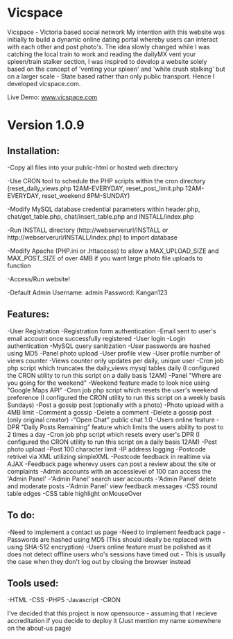 Vicspace
========

Vicspace - Victoria based social network
My intention with this website was initially to build a dynamic online dating portal whereby users can interact with each other and post photo's.
The idea slowly changed while I was catching the local train to work and reading the dailyMX vent your spleen/train stalker section, I was inspired
to develop a website solely based on the concept of 'venting your spleen' and 'white crush stalking' but on a larger scale - State based rather
than only public transport. Hence I developed vicspace.com.

Live Demo: www.vicspace.com

Version 1.0.9
==============
Installation:
----------------
-Copy all files into your public-html or hosted web directory

-Use CRON tool to schedule the PHP scripts within the cron directory (reset_daily_views.php 12AM-EVERYDAY, reset_post_limit.php 12AM-EVERYDAY, reset_weekend 8PM-SUNDAY)

-Modify MySQL database credential parameters within header.php, chat/get_table.php, chat/insert_table.php and INSTALL/index.php

-Run INSTALL directory (http://webserverurl/INSTALL or http://webserverurl/INSTALL/index.php) to import database

-Modify Apache (PHP.ini or .httaccess) to allow a MAX_UPLOAD_SIZE and MAX_POST_SIZE of over 4MB if you want large photo file uploads to function

-Access/Run website!

-Default Admin Username: admin Password: Kangan123



Features:
-----------
-User Registration
-Registration form authentication
-Email sent to user's email account once successfully registered
-User login
-Login authentication
-MySQL query sanitization
-User passwords are hashed using MD5
-Panel photo upload
-User profile view
-User profile number of views counter
-Views counter only updates per daily, unique user
-Cron job php script which truncates the daily_views mysql tables daily (I configured the CRON utility to run this script on a daily basis 12AM)
-Panel "Where are you going for the weekend"
-Weekend feature made to look nice using "Google Maps API"
-Cron job php script which resets the user's weekend preference (I configured the CRON utility to run this script on a weekly basis Sundays)
-Post a gossip post (optionally with a photo)
-Photo upload with a 4MB limit
-Comment a gossip
-Delete a comment
-Delete a gossip post (only original creator)
-"Open Chat" public chat 1.0
-Users online feature
-DPR "Daily Posts Remaining" feature which limits the users ability to post to 2 times a day
-Cron job php script which resets every user's DPR (I configured the CRON utility to run this script on a daily basis 12AM)
-Post photo upload
-Post 100 character limit
-IP address logging
-Postcode retrivel via XML utilizing simpleXML
-Postcode feedback in realtime via AJAX
-Feedback page wherevy users can post a review about the site or complaints
-Admin accounts with an accesslevel of 100 can access the 'Admin Panel'
-'Admin Panel' search user accounts
-'Admin Panel' delete and moderate posts
-'Admin Panel' view feedback messages
-CSS round table edges
-CSS table highlight onMouseOver


To do:
--------
-Need to implement a contact us page
-Need to implement feedback page
-Passwords are hashed using MD5 (This should ideally be replaced with using SHA-512 encryption)
-Users online feature must be polished as it does not detect offline users who's sessions have timed out - This is usually the case when they don't log out by closing the browser instead


Tools used:
--------------
-HTML
-CSS
-PHP5
-Javascript
-CRON




I've decided that this project is now opensource - assuming that I recieve accreditation if you decide to deploy it (Just mention my name somewhere on the about-us page)
